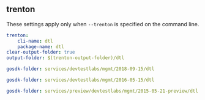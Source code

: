 
## trenton

These settings apply only when `--trenton` is specified on the command line.

``` yaml $(trenton)
trenton:
    cli-name: dtl
    package-name: dtl
clear-output-folder: true
output-folder: $(trenton-output-folder)/dtl
```

``` yaml $(tag) == 'package-2018-09' && $(trenton)
gosdk-folder: services/devtestlabs/mgmt/2018-09-15/dtl
```

``` yaml $(tag) == 'package-2016-05' && $(trenton)
gosdk-folder: services/devtestlabs/mgmt/2016-05-15/dtl
```

``` yaml $(tag) == 'package-2015-05-preview' && $(trenton)
gosdk-folder: services/preview/devtestlabs/mgmt/2015-05-21-preview/dtl
```
